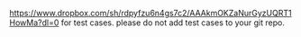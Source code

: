 https://www.dropbox.com/sh/rdpyfzu6n4gs7c2/AAAkmOKZaNurGyzUQRT1HowMa?dl=0 for test cases.
please do not add test cases to your git repo.
